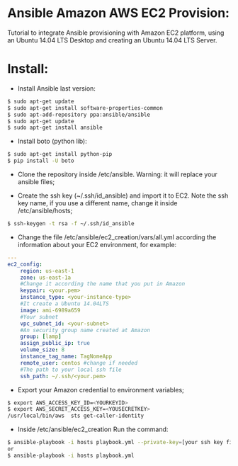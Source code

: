 # Ansible Amazon AWS EC2 Provision:
Tutorial to integrate Ansible provisioning with Amazon EC2 platform, using an Ubuntu 14.04 LTS Desktop and creating an Ubuntu 14.04 LTS Server.

# Install:
- Install Ansible last version:
```sh
$ sudo apt-get update
$ sudo apt-get install software-properties-common
$ sudo apt-add-repository ppa:ansible/ansible
$ sudo apt-get update
$ sudo apt-get install ansible
```
- Install boto (python lib):
```sh
$ sudo apt-get install python-pip
$ pip install -U boto
```
- Clone the repository inside /etc/ansible. Warning: it will replace your ansible files;

- Create the ssh key (~/.ssh/id_ansible) and import it to EC2. Note the ssh key name, if you use a different name, change it inside /etc/ansible/hosts;
```sh
$ ssh-keygen -t rsa -f ~/.ssh/id_ansible
```

- Change the file /etc/ansible/ec2_creation/vars/all.yml according the information about your EC2 environment, for example:
```yml
---
ec2_config:
    region: us-east-1
    zone: us-east-1a
    #Change it according the name that you put in Amazon
    keypair: <your.pem> 
    instance_type: <your-instance-type>
    #It create a Ubuntu 14.04LTS
    image: ami-6989a659
    #Your subnet
    vpc_subnet_id: <your-subnet>
    #An security group name created at Amazon
    group: [lamp]
    assign_public_ip: true
    volume_size: 8
    instance_tag_name: TagNomeApp
    remote_user: centos #change if needed
    #The path to your local ssh file
    ssh_path: ~/.ssh/<your.pem>
```

- Export your Amazon credential to environment variables;
```sh
$ export AWS_ACCESS_KEY_ID=<YOURKEYID>
$ export AWS_SECRET_ACCESS_KEY=<YOUSECRETKEY>
/usr/local/bin/aws  sts get-caller-identity
```
- Inside /etc/ansible/ec2_creation Run the command: 
```sh
$ ansible-playbook -i hosts playbook.yml --private-key=[your ssh key file] -vvvv
or
$ ansible-playbook -i hosts playbook.yml
```
